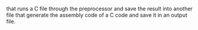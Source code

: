 that runs a C file through the preprocessor and save the result into another file that generate the assembly code of a C code  and save it in an output file.
